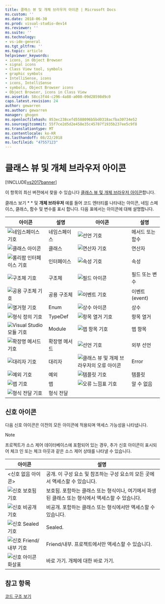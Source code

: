 ```yaml
---
title: 클래스 뷰 및 개체 브라우저 아이콘 | Microsoft Docs
ms.custom: ''
ms.date: 2018-06-30
ms.prod: visual-studio-dev14
ms.reviewer: ''
ms.suite: ''
ms.technology:
- vs-ide-general
ms.tgt_pltfrm: ''
ms.topic: article
helpviewer_keywords:
- icons, in Object Browser
- signal icons
- Class View tool, symbols
- graphic symbols
- IntelliSense, icons
- icons, IntelliSense
- symbols, Object Browser icons
- Object Browser, icons in Class View
ms.assetid: 58cc3f44-c296-4a88-a008-09d28598d9c0
caps.latest.revision: 24
author: gewarren
ms.author: gewarren
manager: ghogen
ms.openlocfilehash: 853ec238cefd5588096b5bd0318acfba30734e52
ms.sourcegitcommit: 55f7ce2d5d2e458e35c45787f1935b237ee5c9f8
ms.translationtype: MT
ms.contentlocale: ko-KR
ms.lasthandoff: 08/22/2018
ms.locfileid: "47557123"
---
```

# <a name="class-view-and-object-browser-icons"></a>클래스 뷰 및 개체 브라우저 아이콘
[!INCLUDE[vs2017banner](../includes/vs2017banner.md)]

이 항목의 최신 버전에서 찾을 수 있습니다 [클래스 뷰 및 개체 브라우저 아이콘](https://docs.microsoft.com/visualstudio/ide/class-view-and-object-browser-icons)합니다.  
  
클래스 보기 * * 및 **개체 브라우저** 예를 들어 코드 엔터티를 나타내는 아이콘, 네임 스페이스, 클래스, 함수 및 변수를 표시 합니다. 다음 표에서는 아이콘에 대해 설명합니다.  
  
|아이콘|설명|아이콘|설명|  
|----------|-----------------|----------|-----------------|  
|![네임스페이스 기호](../ide/media/vxnamespace-icon.gif "vxNamespace_Icon")|네임스페이스|![선언 기호](../ide/media/vxmethod-icon.gif "vxMethod_Icon")|메서드 또는 함수|  
|![클래스 아이콘](../ide/media/vxclass-icon.gif "vxClass_Icon")|클래스|![연산자 기호](../ide/media/vxoperator-icon.gif "vxOperator_Icon")|연산자|  
|![롤리팝 인터페이스 기호](../ide/media/vxinterface-icon.gif "vxInterface_Icon")|인터페이스|![속성 기호](../ide/media/vxproperty-icon.gif "vxProperty_Icon")|속성|  
|![구조체 기호](../ide/media/vxstruct-icon.gif "vxStruct_Icon")|구조체|![필드 아이콘](../ide/media/vxfield-icon.gif "vxField_Icon")|필드 또는 변수|  
|![공용 구조체 기호](../ide/media/vxunion-icon.gif "vxUnion_Icon")|공용 구조체|![이벤트 기호](../ide/media/vxevent-icon.gif "vxEvent_Icon")|이벤트(event)|  
|![열거형 기호](../ide/media/vxenum-icon.gif "vxEnum_Icon")|Enum|![상수 아이콘](../ide/media/vxconstant-icon.gif "vxConstant_Icon")|상수|  
|![형식 정의 기호](../ide/media/vxtypedef-icon.gif "vxTypeDef_Icon")|TypeDef|![항목 열거 기호](../ide/media/vxenumitem-icon.gif "vxEnumItem_Icon")|항목 열거|  
|![Visual Studio 모듈 기호](../ide/media/vxmodule-icon.gif "vxModule_Icon")|Module|![맵 항목 기호](../ide/media/vxmapitem-icon.gif "vxMapItem_Icon")|맵 항목|  
|![확장명 메서드 기호](../ide/media/extensionmethod.gif "ExtensionMethod")|확장명 메서드|![선언 기호](../ide/media/vxmethod-icon.gif "vxMethod_Icon")|외부 선언|  
|![대리자 기호](../ide/media/vxdelegate-icon.gif "vxDelegate_Icon")|대리자|![클래스 뷰 및 개체 브라우저의 오류 아이콘](../ide/media/erroricon.gif "ErrorIcon")|Error|  
|![예외 기호](../ide/media/vxexception-icon.gif "vxException_Icon")|예외|![템플릿 기호](../ide/media/vxtemplate-icon.gif "vxTemplate_Icon")|템플릿|  
|![맵 기호](../ide/media/vxmap-icon.gif "vxMap_Icon")|맵|![오류 느낌표 기호](../ide/media/vxerror-icon.gif "vxError_Icon")|알 수 없음|  
|![형식 전달 기호](../ide/media/ob-type-forward.gif "ob_type_forward")|형식 전달|||  
  
## <a name="signal-icons"></a>신호 아이콘  
 다음 신호 아이콘은 이전의 모든 아이콘에 적용되며 액세스 가능성을 나타냅니다.  
  
> [!NOTE]
>  프로젝트가 소스 제어 데이터베이스에 포함되어 있는 경우, 추가 신호 아이콘이 표시되어 체크 인 또는 체크 아웃과 같은 소스 제어 상태를 나타낼 수 있습니다.  
  
|아이콘|설명|  
|----------|-----------------|  
|\<신호 없음 아이콘>|공개. 이 구성 요소 및 참조하는 구성 요소의 모든 곳에서 액세스할 수 있습니다.|  
|![신호 보호됨 기호](../ide/media/vxsignal-icon-key.gif "vxSignal_Icon_Key")|보호됨. 포함하는 클래스 또는 형식이나, 여기에서 파생된 클래스 또는 형식에서 액세스할 수 있습니다.|  
|![신호 비공개 기호](../ide/media/vxsignal-icon-lock.gif "vxSignal_Icon_Lock")|비공개. 포함하는 클래스 또는 형식에서만 액세스할 수 있습니다.|  
|![신호 Sealed 기호](../ide/media/vxsignal-icon-envelope.gif "vxSignal_Icon_Envelope")|Sealed.|  
|![신호 Friend&#47;내부 기호](../ide/media/vxsignal-icon-diamond.gif "vxSignal_Icon_Diamond")|Friend/내부. 프로젝트에서만 액세스할 수 있습니다.|  
|![신호 아이콘 화살표](../ide/media/vxsignal-icon-arrow.gif "vxSignal_Icon_Arrow")|바로 가기. 개체에 대한 바로 가기.|  
  
## <a name="see-also"></a>참고 항목  
 [코드 구조 보기](../ide/viewing-the-structure-of-code.md)



